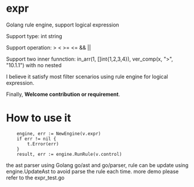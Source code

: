 # expr
Golang rule engine, support logical expression

Support type: int string

Support operation: > < >= <= && ||

Support two inner funnction: in_arr(1, []int{1,2,3,4}), ver_comp(x, ">", "10.1.1") with no nested

I believe it satisfy most filter scenarios using rule engine for logical expression. 

Finally, **Welcome contribution or requirement**.

# How to use it 

		engine, err := NewEngine(v.expr)
		if err != nil {
			t.Error(err) 
		}
		result, err := engine.RunRule(v.control)

the ast parser using Golang go/ast and go/parser, rule can be update using engine.UpdateAst to avoid parse the rule each time.
more demo please refer to the expr_test.go
